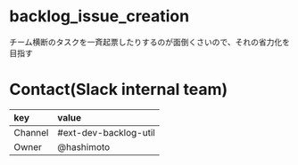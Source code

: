 # backlog_issue_creation
チーム横断のタスクを一斉起票したりするのが面倒くさいので、それの省力化を目指す

# Contact(Slack internal team)

|key|value|
|:---|:---|
|Channel|#ext-dev-backlog-util|
|Owner|@hashimoto|
